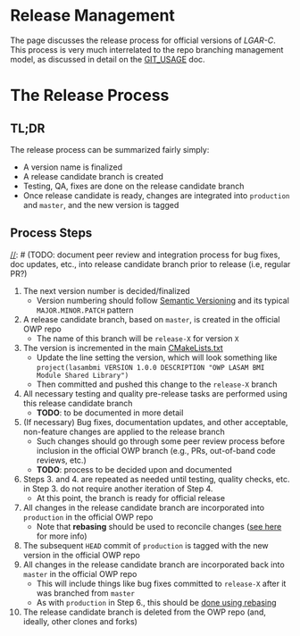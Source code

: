 # Release Management

The page discusses the release process for official versions of _LGAR-C_.  This process is very much interrelated to the repo branching management model, as discussed in detail on the [GIT_USAGE](./GIT_USAGE.md) doc.

# The Release Process

## TL;DR

The release process can be summarized fairly simply:
- A version name is finalized
- A release candidate branch is created
- Testing, QA, fixes are done on the release candidate branch
- Once release candidate is ready, changes are integrated into `production` and `master`, and the new version is tagged

## Process Steps


[comment]: <> (TODO: Document release manual testing and QA procedures)
[//]: # (TODO: document testing and quality checks/process for release candidate prior to release)
[//]: # (TODO: document peer review and integration process for bug fixes, doc updates, etc., into release candidate branch prior to release (i.e, regular PR?)

1. The next version number is decided/finalized
    - Version numbering should follow [Semantic Versioning](https://semver.org/) and its typical `MAJOR.MINOR.PATCH` pattern
2. A release candidate branch, based on `master`, is created in the official OWP repo
    - The name of this branch will be `release-X` for version `X`
3. The version is incremented in the main [CMakeLists.txt](../CMakeLists.txt)
    - Update the line setting the version, which will look something like `project(lasambmi VERSION 1.0.0 DESCRIPTION "OWP LASAM BMI Module Shared Library")`
    - Then committed and pushed this change to the `release-X` branch
4. All necessary testing and quality pre-release tasks are performed using this release candidate branch
    - **TODO**: to be documented in more detail
4. (If necessary) Bug fixes, documentation updates, and other acceptable, non-feature changes are applied to the release branch
    - Such changes should go through some peer review process before inclusion in the official OWP branch (e.g., PRs, out-of-band code reviews, etc.)
    - **TODO**: process to be decided upon and documented
5. Steps 3. and 4. are repeated as needed until testing, quality checks, etc. in Step 3. do not require another iteration of Step 4.
    - At this point, the branch is ready for official release
6. All changes in the release candidate branch are incorporated into `production` in the official OWP repo
    - Note that **rebasing** should be used to reconcile changes ([see here](../CONTRIBUTING.md#a-rebase-strategy) for more info)
7. The subsequent `HEAD` commit of `production` is tagged with the new version in the official OWP repo
8. All changes in the release candidate branch are incorporated back into `master` in the official OWP repo
    - This will include things like bug fixes committed to `release-X` after it was branched from `master`
    - As with `production` in Step 6., this should be [done using rebasing](../CONTRIBUTING.md#a-rebase-strategy)
9. The release candidate branch is deleted from the OWP repo (and, ideally, other clones and forks)
